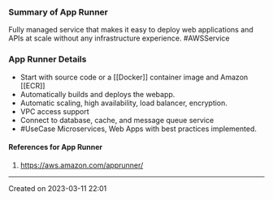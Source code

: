 ### Summary of App Runner
Fully managed service that makes it easy to deploy web applications and APIs at scale without any infrastructure experience. #AWSService 

### App Runner Details
- Start with source code or a [[Docker]] container image and Amazon [[ECR]]
- Automatically builds and deploys the webapp.
- Automatic scaling, high availability, load balancer, encryption.
- VPC access support
- Connect to database, cache, and message queue service
- #UseCase Microservices, Web Apps with best practices implemented.
#### References for App Runner
1. https://aws.amazon.com/apprunner/

---
Created on 2023-03-11 22:01